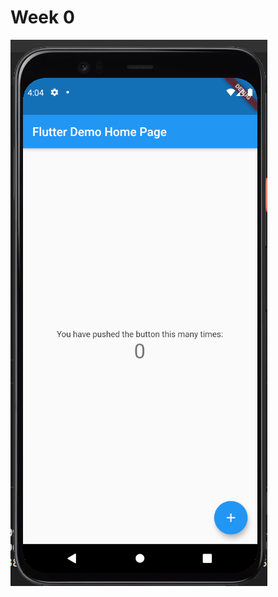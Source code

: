 # Week 0
![Demo App Screenshot](https://github.com/skully-coder/IECSE-App-Winter-Project-20/blob/Shreenidhi-Nayak/Week0/DemoApp.png)